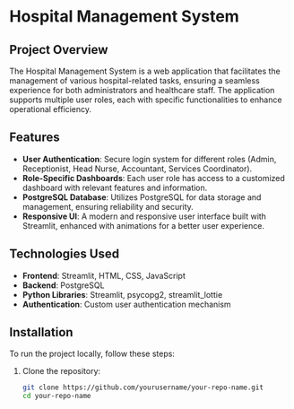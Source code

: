 # Hospital Management System

## Project Overview

The Hospital Management System is a web application that facilitates the management of various hospital-related tasks, ensuring a seamless experience for both administrators and healthcare staff. The application supports multiple user roles, each with specific functionalities to enhance operational efficiency.

## Features

- **User Authentication**: Secure login system for different roles (Admin, Receptionist, Head Nurse, Accountant, Services Coordinator).
- **Role-Specific Dashboards**: Each user role has access to a customized dashboard with relevant features and information.
- **PostgreSQL Database**: Utilizes PostgreSQL for data storage and management, ensuring reliability and security.
- **Responsive UI**: A modern and responsive user interface built with Streamlit, enhanced with animations for a better user experience.

## Technologies Used

- **Frontend**: Streamlit, HTML, CSS, JavaScript
- **Backend**: PostgreSQL
- **Python Libraries**: Streamlit, psycopg2, streamlit_lottie
- **Authentication**: Custom user authentication mechanism

## Installation

To run the project locally, follow these steps:

1. Clone the repository:

   ```bash
   git clone https://github.com/yourusername/your-repo-name.git
   cd your-repo-name
